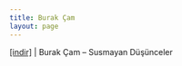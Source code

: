 ```yaml
---
title: Burak Çam
layout: page
---
```


<a href="https://cloud.mail.ru/public/017839296d9e/Burak%20%C3%87am%20-%20Susmayan%20D%C3%BC%C5%9F%C3%BCnceler" target="_blank">[indir]</a>   |   Burak Çam &#8211; Susmayan Düşünceler